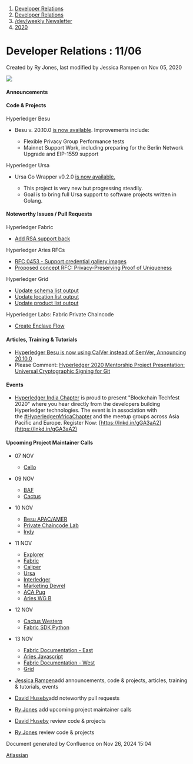 1. [Developer Relations](index.html)
2. [Developer Relations](Developer-Relations_17170434.html)
3. [/dev/weekly Newsletter](17170445.html)
4. [2020](2020_17170485.html)

# Developer Relations : 11/06

Created by Ry Jones, last modified by Jessica Rampen on Nov 05, 2020

![](https://ci5.googleusercontent.com/proxy/MJRSjrctXlb1mME2ABG2bmd6USk_RV1YmMN0IwFTnq8glRSRbLJzh0V5qUIcbOChuHya5NG1I-cT70b6ZaNTwaC4J2E-Hor9uTjrWSCVp0WrYWhNGdQijGkZSxz12C7yGsn43fvqFawLiKE7nw4n6PQZUTM-2lhEnVsqkeEMBLe23PvT=s0-d-e1-ft#http://image.email.thelinuxfoundation.org/lib/fe37157075640475711c73/m/2/0f181714-03b7-4174-9914-2c73127fde89.png)

#### Announcements

#### Code &amp; Projects

Hyperledger Besu 

- Besu v. 20.10.0 [is now available](https://github.com/hyperledger/besu/releases). Improvements include: 
  
  - Flexible Privacy Group Performance tests
  - Mainnet Support Work, including preparing for the Berlin Network Upgrade and EIP-1559 support

Hyperledger Ursa

- Ursa Go Wrapper v0.2.0 [is now available.](https://github.com/hyperledger/ursa-wrapper-go/releases/tag/0.2.0)
  
  - This project is very new but progressing steadily.
  - Goal is to bring full Ursa support to software projects written in Golang.

#### Noteworthy Issues / Pull Requests

Hyperledger Fabric

- [Add RSA support back](https://github.com/hyperledger/fabric/pull/2069)

Hyperledger Aries RFCs

- [RFC 0453 - Support credential gallery images](https://github.com/hyperledger/aries-rfcs/issues/560)
- [Proposed concept RFC: Privacy-Preserving Proof of Uniqueness](https://github.com/hyperledger/aries-rfcs/pull/559)

Hyperledger Grid

- [Update schema list output](https://github.com/hyperledger/grid/pull/423)
- [Update location list output](https://github.com/hyperledger/grid/pull/422)
- [Update product list output](https://github.com/hyperledger/grid/pull/420)

Hyperledger Labs: Fabric Private Chaincode

- [Create Enclave Flow](https://github.com/hyperledger-labs/fabric-private-chaincode/pull/459)

#### Articles, Training &amp; Tutorials

- [Hyperledger Besu is now using CalVer instead of SemVer, Announcing 20.10.0](https://www.hyperledger.org/blog/2020/11/04/announcing-hyperledger-besu-20-10-0)
- Please Comment: [Hyperledger 2020 Mentorship Project Presentation: Universal Cryptographic Signing for Git](https://docs.google.com/presentation/d/1eko1gUviMLj58vbMQPet0c-3BCEj9KjqablTePVo6oY/edit?usp=sharing)

#### Events

- [Hyperledger India Chapter](https://www.linkedin.com/company/hyperledger-india-chapter/) is proud to present "Blockchain Techfest 2020" where you hear directly from the developers building Hyperledger technologies. The event is in association with the [#HyperledgerAfricaChapter](https://www.linkedin.com/feed/hashtag/?keywords=hyperledgerafricachapter&highlightedUpdateUrns=urn%3Ali%3Aactivity%3A6727576087594979329) and the meetup groups across Asia Pacific and Europe. Register Now: [https://lnkd.in/gGA3aA2](https://lnkd.in/gGA3aA2)

#### Upcoming Project Maintainer Calls

- 07 NOV
  
  - [Cello](https://lists.hyperledger.org/g/cello/viewevent?repeatid=20636&eventid=934473&calstart=2020-11-07)
- 09 NOV
  
  - [BAF](https://lists.hyperledger.org/g/labs/viewevent?repeatid=31086&eventid=937047&calstart=2020-11-09)
  - [Cactus](https://lists.hyperledger.org/g/cactus/viewevent?repeatid=32482&eventid=948386&calstart=2020-11-10)
- 10 NOV
  
  - [Besu APAC/AMER](https://lists.hyperledger.org/g/besu/viewevent?repeatid=22224&eventid=879034&calstart=2020-11-10)
  - [Private Chaincode Lab](https://lists.hyperledger.org/g/fabric/viewevent?repeatid=22096&eventid=879247&calstart=2020-11-10)
  - [Indy](https://lists.hyperledger.org/g/indy/viewevent?repeatid=13838&eventid=879348&calstart=2020-11-10)
- 11 NOV
  
  - [Explorer](https://lists.hyperledger.org/g/explorer/viewevent?eventid=963587&calstart=2020-11-11)
  - [Fabric](https://lists.hyperledger.org/g/fabric/viewevent?repeatid=24800&eventid=879251&calstart=2020-11-11)
  - [Caliper](https://lists.hyperledger.org/g/caliper/viewevent?repeatid=15870&eventid=879066&calstart=2020-11-11)
  - [Ursa](https://lists.hyperledger.org/g/ursa/viewevent?repeatid=22155&eventid=879440&calstart=2020-11-11)
  - [Interledger](https://lists.hyperledger.org/g/quilt/viewevent?repeatid=24176&eventid=927437&calstart=2020-11-11)
  - [Marketing Devrel](https://lists.hyperledger.org/g/tsc/viewevent?repeatid=26090&eventid=954285&calstart=2020-11-11)
  - [ACA Pug](https://lists.hyperledger.org/g/aries/viewevent?repeatid=23839&eventid=938687&calstart=2020-11-11)
  - [Aries WG B](https://lists.hyperledger.org/g/aries/viewevent?repeatid=21922&eventid=938659&calstart=2020-11-11)
- 12 NOV
  
  - [Cactus Western](https://lists.hyperledger.org/g/cactus/viewevent?repeatid=29072&eventid=940350&calstart=2020-11-12)
  - [Fabric SDK Python](https://lists.hyperledger.org/g/fabric/viewevent?repeatid=23592&eventid=879253&calstart=2020-11-13)
- 13 NOV
  
  - [Fabric Documentation - East](https://lists.hyperledger.org/g/fabric/viewevent?repeatid=22053&eventid=879256&calstart=2020-11-13)
  - [Aries Javascript](https://lists.hyperledger.org/g/aries/viewevent?repeatid=28956&eventid=941825&calstart=2020-11-13)
  - [Fabric Documentation - West](https://lists.hyperledger.org/g/fabric/viewevent?repeatid=21946&eventid=879260&calstart=2020-11-13)
  - [Grid](https://lists.hyperledger.org/g/grid/viewevent?repeatid=30800&eventid=941875&calstart=2020-11-13)

<!--THE END-->

- [Jessica Rampen](https://lf-hyperledger.atlassian.net/wiki/people/5c2e4c479bcfd72df10109cc?ref=confluence)add announcements, code &amp; projects, articles, training &amp; tutorials, events
- [David Huseby](https://lf-hyperledger.atlassian.net/wiki/people/5c81ef6e187e8e0b95b0b1e9?ref=confluence)add noteworthy pull requests
  
- [Ry Jones](https://lf-hyperledger.atlassian.net/wiki/people/557058:078cecfc-fb17-4d9a-8759-b5b74efa6850?ref=confluence) add upcoming project maintainer calls
- [David Huseby](https://lf-hyperledger.atlassian.net/wiki/people/5c81ef6e187e8e0b95b0b1e9?ref=confluence) review code &amp; projects
- [Ry Jones](https://lf-hyperledger.atlassian.net/wiki/people/557058:078cecfc-fb17-4d9a-8759-b5b74efa6850?ref=confluence) review code &amp; projects

Document generated by Confluence on Nov 26, 2024 15:04

[Atlassian](http://www.atlassian.com/)
